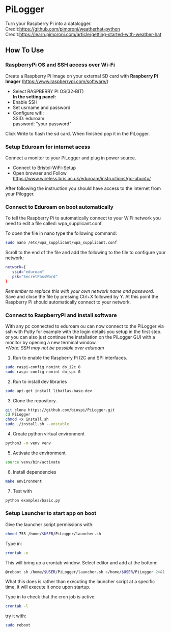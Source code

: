 # PiLogger
Turn your Raspberry Pi into a datalogger. <br>
Credit:https://github.com/pimoroni/weatherhat-python <br>
Credit:https://learn.pimoroni.com/article/getting-started-with-weather-hat

## How To Use

### RaspberryPi OS and SSH access over Wi-Fi

Create a Raspberry Pi Image on your external SD card with **Raspberry Pi Imager** (https://www.raspberrypi.com/software/) <br>

* Select RASPBERRY PI OS(32-BIT)
<br>**In the setting panel:** 
* Enable SSH
* Set usrname and password
* Configure wifi: <br>SSID: eduroam<br>password: "your password" 

Click Write to flash the sd card. When finished pop it in the PiLogger.

### Setup Eduroam for internet acess
Connect a monitor to your PiLogger and plug in power source.
* Connect to Bristol-WiFi-Setup
* Open browser and Follow https://www.wireless.bris.ac.uk/eduroam/instructions/go-ubuntu/

After following the instruction you should have access to the internet from your Pilogger.

### Connect to Eduroam on boot automatically
To tell the Raspberry Pi to automatically connect to your WiFi network you need to edit a file called: wpa_supplicant.conf.

To open the file in nano type the following command:
```bash
sudo nano /etc/wpa_supplicant/wpa_supplicant.conf
```

Scroll to the end of the file and add the following to the file to configure your network:
```bash
network={
   ssid="eduroam"
   psk="SecretPassWord"
}
```
_Remember to replace this with your own network name and password._
Save and close the file by pressing Ctrl+X followed by Y. At this point the Raspberry Pi should automatically connect to your network.
   
### Connect to RaspberryPi and install software
With any pc connected to eduroam ou can now connect to the PiLogger via ssh with Putty for example with the login details you setup in the first step.<br>
or you can also just continue the installation on the PiLogger GUI with a monitor by opening a new terminal window. 
<br>_*Note: SSH may not be possible over eduroam_


1) Run to enable the Raspberry Pi I2C and SPI interfaces.
```bash
sudo raspi-config nonint do_i2c 0
sudo raspi-config nonint do_spi 0
```

2) Run to install dev libraries
```bash
sudo apt-get install libatlas-base-dev
```

3) Clone the repository.
```bash
git clone https://github.com/biospi/PiLogger.git
cd PiLogger
chmod +x install.sh
sudo ./install.sh --unstable
```

4) Create python virtual environment 
```bash
python3 -m venv venv
```
5) Activate the environment
```bash
source venv/bin/activate
```
6) Install dependencies 
```bash
make environment
```

7) Test with 
```bash
python examples/basic.py
```

### Setup Launcher to start app on boot

Give the launcher script permissions with:
```bash
chmod 755 /home/$USER/PiLogger/launcher.sh
```
Type in:
```bash
crontab -e
```
This will bring up a crontab window.
Select editor and add at the bottom:
```bash
@reboot sh /home/$USER/PiLogger/launcher.sh >/home/$USER/PiLogger 2>&1
```
What this does is rather than executing the launcher script at a specific time, it will execute it once upon startup.

Type in to check that the cron job is active:
```bash
crontab -l
```

try it with:
```bash
sudo reboot
```
